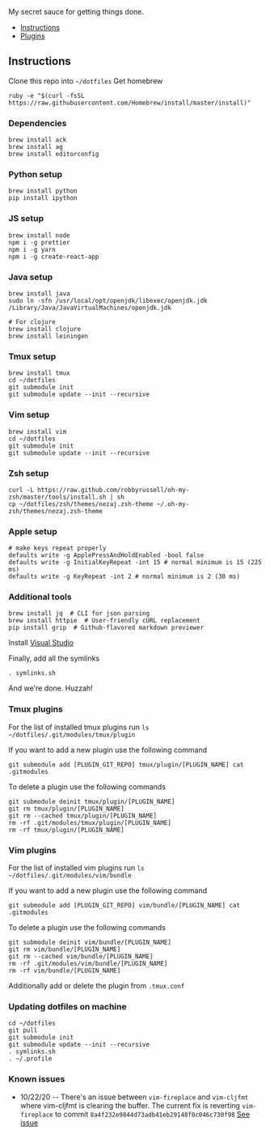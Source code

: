 My secret sauce for getting things done.

* [Instructions](#instructions)
* [Plugins](#vim-plugins)

## Instructions
Clone this repo into `~/dotfiles`
Get homebrew
```
ruby -e "$(curl -fsSL https://raw.githubusercontent.com/Homebrew/install/master/install)"
```

### Dependencies
```
brew install ack
brew install ag
brew install editorconfig
```

### Python setup
```
brew install python
pip install ipython
```

### JS setup
```
brew install node
npm i -g prettier
npm i -g yarn
npm i -g create-react-app
```

### Java setup
```
brew install java
sudo ln -sfn /usr/local/opt/openjdk/libexec/openjdk.jdk /Library/Java/JavaVirtualMachines/openjdk.jdk

# For clojure
brew install clojure
brew install leiningen
```

### Tmux setup
```
brew install tmux
cd ~/dotfiles
git submodule init
git submodule update --init --recursive
```

### Vim setup
```
brew install vim
cd ~/dotfiles
git submodule init
git submodule update --init --recursive
```

### Zsh setup
```
curl -L https://raw.github.com/robbyrussell/oh-my-zsh/master/tools/install.sh | sh
cp ~/dotfiles/zsh/themes/nezaj.zsh-theme ~/.oh-my-zsh/themes/nezaj.zsh-theme
```

### Apple setup
```
# make keys repeat properly
defaults write -g ApplePressAndHoldEnabled -bool false
defaults write -g InitialKeyRepeat -int 15 # normal minimum is 15 (225 ms)
defaults write -g KeyRepeat -int 2 # normal minimum is 2 (30 ms)
```

### Additional tools
```
brew install jq  # CLI for json parsing
brew install httpie  # User-friendly cURL replacement
pip install grip  # Github-flavored markdown previewer
```

Install [Visual Studio](https://code.visualstudio.com/docs/setup/mac)

Finally, add all the symlinks
```
. symlinks.sh
```

And we're done. Huzzah!

### Tmux plugins
For the list of installed tmux plugins run `ls ~/dotfiles/.git/modules/tmux/plugin`

If you want to add a new plugin use the following command
```
git submodule add [PLUGIN_GIT_REPO] tmux/plugin/[PLUGIN_NAME] cat .gitmodules
```

To delete a plugin use the following commands
```
git submodule deinit tmux/plugin/[PLUGIN_NAME]
git rm tmux/plugin/[PLUGIN_NAME]
git rm --cached tmux/plugin/[PLUGIN_NAME]
rm -rf .git/modules/tmux/plugin/[PLUGIN_NAME]
rm -rf tmux/plugin/[PLUGIN_NAME]
```

### Vim plugins
For the list of installed vim plugins run `ls ~/dotfiles/.git/modules/vim/bundle`

If you want to add a new plugin use the following command
```
git submodule add [PLUGIN_GIT_REPO] vim/bundle/[PLUGIN_NAME] cat .gitmodules
```

To delete a plugin use the following commands
```
git submodule deinit vim/bundle/[PLUGIN_NAME]
git rm vim/bundle/[PLUGIN_NAME]
git rm --cached vim/bundle/[PLUGIN_NAME]
rm -rf .git/modules/vim/bundle/[PLUGIN_NAME]
rm -rf vim/bundle/[PLUGIN_NAME]
```

Additionally add or delete the plugin from `.tmux.conf`

### Updating dotfiles on machine
```
cd ~/dotfiles
git pull
git submodule init
git submodule update --init --recursive
. symlinks.sh
. ~/.profile
```

### Known issues
* 10/22/20 -- There's an issue between `vim-fireplace` and `vim-cljfmt` where vim-cljfmt is clearing the buffer. The current fix is reverting `vim-fireplace` to commit `8a4f232e9844d73adb41eb29148f0c046c730f98` [See issue][cljfmt-issue]

[cljfmt-issue]: https://github.com/venantius/vim-cljfmt/issues/48
